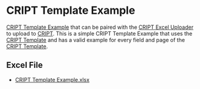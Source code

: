 # CRIPT Template Example

[CRIPT Template Example](https://github.com/C-Accel-CRIPT/cript-excel-uploader/releases/latest/download/Example_CRIPT_template.xlsx) that can be paired with the [CRIPT Excel Uploader](https://c-accel-cript.github.io/cript-excel-uploader/) to upload to [CRIPT](https://criptapp.org). This is a simple CRIPT Template Example that uses the [CRIPT Template](./cript_template.md) and has a valid example for every field and page of the [CRIPT Template](./cript_template.md).

## Excel File

* [CRIPT Template Example.xlsx](https://github.com/C-Accel-CRIPT/cript-excel-uploader/releases/latest/download/Example_CRIPT_template.xlsx)